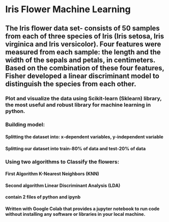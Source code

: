 # Iris Flower Machine Learning

## The Iris flower data set- consists of 50 samples from each of three species of Iris (Iris setosa, Iris virginica and Iris versicolor). Four features were measured from each sample: the length and the width of the sepals and petals, in centimeters. Based on the combination of these four features, Fisher developed a linear discriminant model to distinguish the species from each other.

### Plot and visualize the data using Scikit-learn (Sklearn) library, the most useful and robust library for machine learning in python.

### Building model:
#### Splitting the dataset into: x-dependent variables, y-independent variable
#### Splitting our dataset into train-80% of data and test-20% of data 

### Using two algorithms to Classify the flowers:
#### First Algorithm K-Nearest Neighbors (KNN)
#### Second algorithm Linear Discriminant Analysis (LDA)


#### contain 2 files of python and ipynb

#### Written with Google Colab that provides a jupyter notebook to run code without installing any software or libraries in your local machine.
